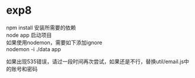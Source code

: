 # exp8
npm install 安装所需要的依赖  
node app    启动项目  
如果使用nodemon，需要如下添加ignore  
nodemon  -i ./data app  

如果出现535错误，请过一段时间再次尝试，如果还是不行，替换util/email.js中的账号和密码

